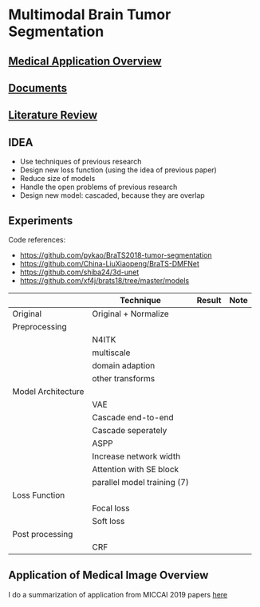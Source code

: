 # Multimodal Brain Tumor Segmentation 

## [Medical Application Overview](./research/application_medical_overview.md)
## [Documents](./research/documents.md)
## [Literature Review](./research/literature_review.md)

## IDEA
- Use techniques of previous research
- Design new loss function (using the idea of previous paper)
- Reduce size of models
- Handle the open problems of previous research
- Design new model: cascaded, because they are overlap

## Experiments
Code references:
- https://github.com/pykao/BraTS2018-tumor-segmentation
- https://github.com/China-LiuXiaopeng/BraTS-DMFNet
- https://github.com/shiba24/3d-unet
- https://github.com/xf4j/brats18/tree/master/models


|                    | Technique                      | Result | Note |
|--------------------|--------------------------------|--------|------|
| Original           | Original  + Normalize          |        |      |
| Preprocessing      |                                |        |      |
|                    | N4ITK                          |        |      |
|                    | multiscale                     |        |      |
|                    | domain adaption                |        |      |
|                    | other transforms               |        |      |
| Model Architecture |                                |        |      |
|                    | VAE                            |        |      |
|                    | Cascade end-to-end             |        |      |
|                    | Cascade seperately             |        |      |
|                    | ASPP                           |        |      |
|                    | Increase network width         |        |      |
|                    | Attention with SE block        |        |      |
|                    | parallel model training (7)    |        |      |
| Loss Function      |                                |        |      |
|                    | Focal loss                     |        |      |
|                    | Soft loss                      |        |      |
| Post processing    |                                |        |      |
|                    | CRF                            |        |      |

## Application of Medical Image Overview
I do a summarization of application from MICCAI 2019 papers [here](./research/application_medical_overview.md)
